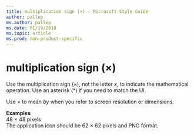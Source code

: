 ```yaml
---
title: multiplication sign (×) - Microsoft Style Guide
author: pallep
ms.author: pallep
ms.date: 01/19/2018
ms.topic: article
ms.prod: non-product-specific
---
```


# multiplication sign (×)

Use the multiplication sign (×), not the letter *x,* to indicate the mathematical operation. Use an asterisk (\*) if you need to match the UI.

Use × to mean *by* when you refer to screen resolution or dimensions.

**Examples**  
48 × 48 pixels  
The application icon should be 62 × 62 pixels and PNG format.
